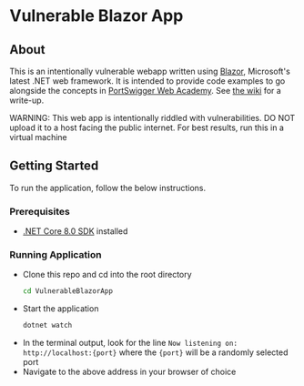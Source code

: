 # Vulnerable Blazor App

## About
This is an intentionally vulnerable webapp written using [Blazor](https://dotnet.microsoft.com/en-us/apps/aspnet/web-apps/blazor), Microsoft's latest .NET web framework. It is intended to provide code examples to go alongside the concepts in [PortSwigger Web Academy](https://portswigger.net/web-security/dashboard). See [the wiki](https://github.com/alexwaibel/VulnerableBlazorApp/wiki) for a write-up.

WARNING: This web app is intentionally riddled with vulnerabilities. DO NOT upload it to a host facing the public internet. For best results, run this in a virtual machine

## Getting Started
To run the application, follow the below instructions.

### Prerequisites
- [.NET Core 8.0 SDK](https://dotnet.microsoft.com/en-us/download) installed

### Running Application
- Clone this repo and cd into the root directory
    ```bash
    cd VulnerableBlazorApp
    ```
- Start the application
    ```bash
    dotnet watch
    ```
- In the terminal output, look for the line `Now listening on: http://localhost:{port}` where the `{port}` will be a randomly selected port
- Navigate to the above address in your browser of choice